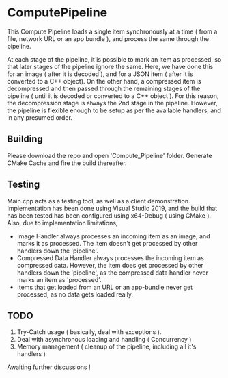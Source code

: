 # ComputePipeline

This Compute Pipeline loads a single item synchronously at a time ( from a file, network URL or an app bundle ),
and process the same through the pipeline.

At each stage of the pipeline, it is possible to mark an item as processed, so that later stages of the pipeline ignore the same.
Here, we have done this for an image ( after it is decoded ), and for a JSON item ( after it is converted to a C++ object).
On the other hand, a compressed item is decompressed and then passed through the remaining stages of the pipeline ( until it is decoded or converted to a C++ object ). For this reason, the decompression stage is always the 2nd stage in the pipeline.
However, the pipeline is flexible enough to be setup as per the available handlers, and in any presumed order.

Building
--------
Please download the repo and open 'Compute_Pipeline' folder.
Generate CMake Cache and fire the build thereafter.

Testing
-------
Main.cpp acts as a testing tool, as well as a client demonstration.
Implementation has been done using Visual Studio 2019, and the build that has been tested has been configured using x64-Debug ( using CMake ).
Also, due to implementation limitations,
* Image Handler always processes an incoming item as an image, and marks it as processed.
  The item doesn't get processed by other handlers down the 'pipeline'.
* Compressed Data Handler always processes the incoming item as compressed data.
  However, the item does get processed by other handlers down the 'pipeline', as the compressed data handler never marks an item as 'processed'.
* Items that get loaded from an URL or an app-bundle never get processed, as no data gets loaded really.


TODO
----
1) Try-Catch usage ( basically, deal with exceptions ).
2) Deal with asynchronous loading and handling ( Concurrency )
3) Memory management ( cleanup of the pipeline, including all it's handlers )

Awaiting further discussions !
